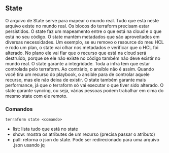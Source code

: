 ## State
O arquivo de State serve para mapear o mundo real. Tudo que está neste arquivo existe no mundo real.
Os blocos do terraform precisam estar persistidos.
O state faz um mapeamento entre o que está na cloud e o que está no seu código.
O state mantém metadados que são aproveitados em diversas necessidades.
Um exemplo, se eu removo o resource do meu HCL e rodo um plan, o state vai olhar nos metadados e verificar que o HCL foi alterado. No plano ele vai flar que o recurso que está na cloud será destruído, porque se ele não existe no código também não deve existir no mundo real.
O state garante a integridade. Toda a infra tem que estar controlada pelo terraform.
Ao contrário, o ansible não é assim. Quando você tira um recurso do playbook, o ansible para de controlar aquele recurso, mas ele não deixa de existir.
O state também garante mais performance, já que o terraform só vai executar o que tiver sido alterado.
O state garante syncing, ou seja, várias pessoas podem trabalhar em cima do mesmo state com ele remoto.
### Comandos
```
terraform state <comando>
```

- list: lista tudo que está no state
- show: mostra os atributes de um recurso (precisa passar o atributo)
- pull: retorna o json do state. Pode ser redirecionado para uma arquivo .json usando jq
